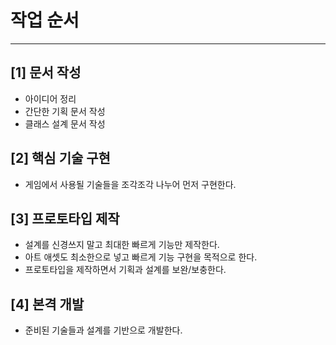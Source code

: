 
# 작업 순서
---

## **[1] 문서 작성**
- 아이디어 정리
- 간단한 기획 문서 작성
- 클래스 설계 문서 작성

## **[2] 핵심 기술 구현**
- 게임에서 사용될 기술들을 조각조각 나누어 먼저 구현한다.

## **[3] 프로토타입 제작**
- 설계를 신경쓰지 말고 최대한 빠르게 기능만 제작한다.
- 아트 애셋도 최소한으로 넣고 빠르게 기능 구현을 목적으로 한다.
- 프로토타입을 제작하면서 기획과 설계를 보완/보충한다.

## **[4] 본격 개발**
- 준비된 기술들과 설계를 기반으로 개발한다.

<br>


